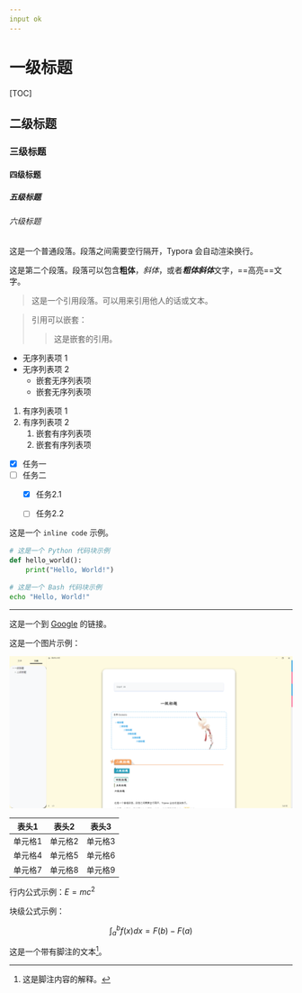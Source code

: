 ```yaml
---
input ok
---
```




# 一级标题

[TOC]



## 二级标题
### 三级标题
#### 四级标题
##### 五级标题
###### 六级标题



这是一个普通段落。段落之间需要空行隔开，Typora 会自动渲染换行。

这是第二个段落。段落可以包含**粗体**，*斜体*，或者***粗体斜体***文字，==高亮==文字。



> 这是一个引用段落。可以用来引用他人的话或文本。

> 引用可以嵌套：
> > 这是嵌套的引用。



- 无序列表项 1
- 无序列表项 2
  - 嵌套无序列表项
  - 嵌套无序列表项




1. 有序列表项 1
2. 有序列表项 2
   1. 嵌套有序列表项
   2. 嵌套有序列表项



- [x] 任务一
- [ ] 任务二
  - [x] 任务2.1
  - [ ] 任务2.2



这是一个 `inline code` 示例。

```python
# 这是一个 Python 代码块示例
def hello_world():
    print("Hello, World!")
```

```bash
# 这是一个 Bash 代码块示例
echo "Hello, World!"
```



---



这是一个到 [Google](https://www.google.com) 的链接。



这是一个图片示例：

![image-20241002142650995](./image-20241002142722981.png)



| 表头1   | 表头2   | 表头3   |
| ------- | ------- | ------- |
| 单元格1 | 单元格2 | 单元格3 |
| 单元格4 | 单元格5 | 单元格6 |
| 单元格7 | 单元格8 | 单元格9 |



行内公式示例：$E = mc^2$

块级公式示例：

$$
\int_{a}^{b} f(x)dx = F(b) - F(a)
$$



这是一个带有脚注的文本[^1]。

[^1]: 这是脚注内容的解释。
